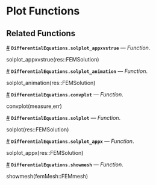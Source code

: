
<a id='Plot-Functions-1'></a>

# Plot Functions


<a id='Related-Functions-1'></a>

## Related Functions

<a id='DifferentialEquations.solplot_appxvstrue' href='#DifferentialEquations.solplot_appxvstrue'>#</a>
**`DifferentialEquations.solplot_appxvstrue`** &mdash; *Function*.



solplot_appxvstrue(res::FEMSolution)

<a id='DifferentialEquations.solplot_animation' href='#DifferentialEquations.solplot_animation'>#</a>
**`DifferentialEquations.solplot_animation`** &mdash; *Function*.



solplot_animation(res::FEMSolution)

<a id='DifferentialEquations.convplot' href='#DifferentialEquations.convplot'>#</a>
**`DifferentialEquations.convplot`** &mdash; *Function*.



convplot(measure,err)

<a id='DifferentialEquations.solplot' href='#DifferentialEquations.solplot'>#</a>
**`DifferentialEquations.solplot`** &mdash; *Function*.



solplot(res::FEMSolution)

<a id='DifferentialEquations.solplot_appx' href='#DifferentialEquations.solplot_appx'>#</a>
**`DifferentialEquations.solplot_appx`** &mdash; *Function*.



solplot_appx(res::FEMSolution)

<a id='DifferentialEquations.showmesh' href='#DifferentialEquations.showmesh'>#</a>
**`DifferentialEquations.showmesh`** &mdash; *Function*.



showmesh(femMesh::FEMmesh)

